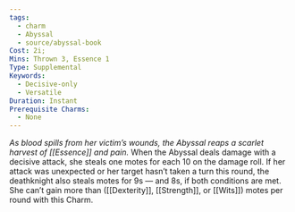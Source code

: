 ```yaml
---
tags:
  - charm
  - Abyssal
  - source/abyssal-book
Cost: 2i; 
Mins: Thrown 3, Essence 1
Type: Supplemental
Keywords:
  - Decisive-only
  - Versatile
Duration: Instant
Prerequisite Charms:
  - None
---
```

*As blood spills from her victim’s wounds, the Abyssal reaps a scarlet harvest of [[Essence]] and pain.*
When the Abyssal deals damage with a decisive attack, she steals one motes for each 10 on the damage roll. If her attack was unexpected or her target hasn’t taken a turn this round, the deathknight also steals motes for 9s — and 8s, if both conditions are met. She can’t gain more than ([[Dexterity]], [[Strength]], or [[Wits]]) motes per round with this Charm.